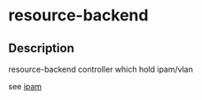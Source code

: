 # resource-backend

## Description
resource-backend controller which hold ipam/vlan

see [ipam](https://github.com/nokia/k8s-ipam)
